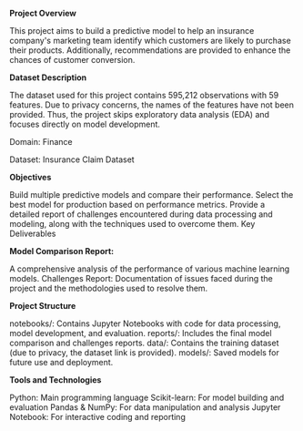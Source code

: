**Project Overview**

This project aims to build a predictive model to help an insurance company's marketing team identify which customers are likely to purchase their products. Additionally, recommendations are provided to enhance the chances of customer conversion.

**Dataset Description**

The dataset used for this project contains 595,212 observations with 59 features. Due to privacy concerns, the names of the features have not been provided. Thus, the project skips exploratory data analysis (EDA) and focuses directly on model development.

Domain: Finance

Dataset: Insurance Claim Dataset

**Objectives**

Build multiple predictive models and compare their performance.
Select the best model for production based on performance metrics.
Provide a detailed report of challenges encountered during data processing and modeling, along with the techniques used to overcome them.
Key Deliverables

**Model Comparison Report:**

A comprehensive analysis of the performance of various machine learning models.
Challenges Report: Documentation of issues faced during the project and the methodologies used to resolve them.

**Project Structure**

notebooks/: Contains Jupyter Notebooks with code for data processing, model development, and evaluation.
reports/: Includes the final model comparison and challenges reports.
data/: Contains the training dataset (due to privacy, the dataset link is provided).
models/: Saved models for future use and deployment.

**Tools and Technologies**

Python: Main programming language
Scikit-learn: For model building and evaluation
Pandas & NumPy: For data manipulation and analysis
Jupyter Notebook: For interactive coding and reporting
